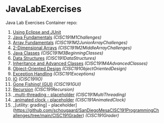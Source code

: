 # JavaLabExercises

Java Lab Exercises Container repo:

1. [Using Eclipse and JUnit](pending)
2. [Java Fundamentals](https://github.com/uid100/JavaFundamentals) _(CISC191M1Challenges)_
3. [Array Fundamentals](https://github.com/uid100/JavaArrayFundamentals) _(CISC191M2JuniorArrayChallenges)_
4. [2-Dimensional Arrays](https://github.com/uid100/Java2DimensionalArrays) _(CISC191M2MiddleArrayChallenges)_
5. [Java Classes](https://github.com/uid100/JavaClasses) _(CISC191M3BeginningClasses)_
6. [Data Structures](https://github.com/uid100/JavaDataStructures) _(CISC191DataStructures)_
7. [Inheritance and Advanced Classes](https://github.com/uid100/JavaAdvClasses) _(CISC191M4AdvancedClasses)_
8. [Object-Oriented Design](https://github.com/uid100/JavaOODesign) _(CISC191ObjectOrientedDesign)_
9. [Exception Handling](https://github.com/uid100/JavaExceptions) _(CISC191Exceptions)_
10. [IO](https://github.com/uid100/JavaIO) _(CISC191IO)_
11. [Gone Fishing! (GUI)](https://github.com/uid100/JavaGUI) _(CISC191GUI)_
12. [Recursion](https://github.com/uid100/JavaRecursion) _(CISC191Recursion)_
13. _[multi-threading - placeholder](https://github.com/schougaard/SanDiegoMesaCISC191ProgrammingChallenges/tree/main/CISC191MultiThreading) _(CISC191MultiThreading)_
14. _[animated clock - placeholder](https://github.com/schougaard/SanDiegoMesaCISC191ProgrammingChallenges/tree/main/CISC191AnimatedClock) _(CISC191AnimatedClock)_
15. _[utility: grading] - placeholder](https://github.com/schougaard/SanDiegoMesaCISC191ProgrammingChallenges/tree/main/CISC191Grader) _(CISC191Grader)_
